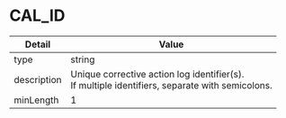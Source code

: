 # CAL_ID
| Detail | Value |
| ------ | ----- |
| type | string |
| description | Unique corrective action log identifier(s).<br/>If multiple identifiers, separate with semicolons. |
| minLength | 1 |
